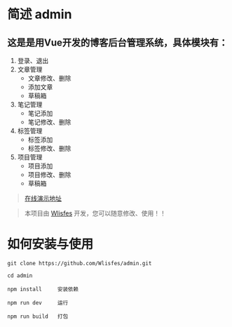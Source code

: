 # 简述 admin

## 这是是用Vue开发的博客后台管理系统，具体模块有：

1. 登录、退出
2. 文章管理
   - 文章修改、删除
   - 添加文章
   - 草稿箱
3. 笔记管理
   - 笔记添加
   - 笔记修改、删除
4. 标签管理
   - 标签添加
   - 标签修改、删除
5. 项目管理
   - 项目添加
   - 项目修改、删除
   - 草稿箱


>  [在线演示地址](http://admin.lisfes.cn)

> 本项目由 [Wlisfes](https://github.com/Wlisfes) 开发，您可以随意修改、使用！！

# 如何安装与使用

```
git clone https://github.com/Wlisfes/admin.git

cd admin

npm install     安装依赖

npm run dev     运行

npm run build   打包
```

